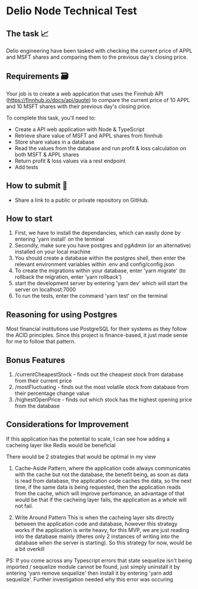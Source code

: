 # Delio Node Technical Test

## The task 📈

Delio engineering have been tasked with checking the current price of APPL and MSFT shares and comparing them to the previous day's closing price.

## Requirements 🗃️

Your job is to create a web application that uses the Finnhub API (https://finnhub.io/docs/api/quote) to compare the current price of 10 APPL and 10 MSFT shares with their previous day's closing price. 

To complete this task, you'll need to:

* Create a API web application with Node & TypeScript
* Retrieve share value of MSFT and APPL shares from finnhub
* Store share values in a database
* Read the values from the database and run profit & loss calculation on both MSFT & APPL shares
* Return profit & loss values via a rest endpoint
* Add tests

## How to submit 🔗

- Share a link to a public or private repository on GitHub.


## How to start
1) First, we have to install the dependancies, which can easily done by entering 'yarn install' on the terminal
2) Secondly, make sure you have postgres and pgAdmin (or an alternative) installed on your local machine
3) You should create a database within the postgres shell, then enter the relevant environment variables within .env and config/config.json
4) To create the migrations within your database, enter 'yarn migrate' (to rollback the migration, enter 'yarn rollback')
5) start the development server by entering 'yarn dev' which will start the server on localhost:7000
6) To run the tests, enter the command 'yarn test' on the terminal

## Reasoning for using Postgres
Most financial institutions use PostgreSQL for their systems as they follow the ACID principles. Since this project is finance-based, it just made sense for me to follow that pattern.

## Bonus Features 
1) /currentCheapestStock - finds out the cheapest stock from database from their current price
2) /mostFluctuating - finds out the most volatile stock from database from their percentage change value
3) /highestOpenPrice - finds out which stock has the highest opening price from the database

## Considerations for Improvement
If this application has the potential to scale, I can see how adding a cacheing layer like Redis would be beneficial 

There would be 2 strategies that would be optimal in my view

1) Cache-Aside Pattern, where the application code always communicates with the cache but not the database, the benefit being, as soon as data is read from database, the application code caches the data, so the next time, if the same data is being requested, then the application reads from the cache, which will improve perfomance, an advantage of that would be that if the cacheing layer fails, the application as a whole will not fail.

2) Write Around Pattern
This is when the cacheing layer sits directly between the application code and database, however this strategy works if the application is write heavy, for this MVP, we are just reading into the database mainly (theres only 2 instances of writing into the database when the server is starting). So this strategy for now, would be a bit overkill



PS: If you come across any Typescript errors that state sequelize isn't being imported / sequelize module cannot be found, just simply uninstall it by entering 'yarn remove sequelize' then install it by entering 'yarn add sequelize'. Further investigation needed why this error was occuring